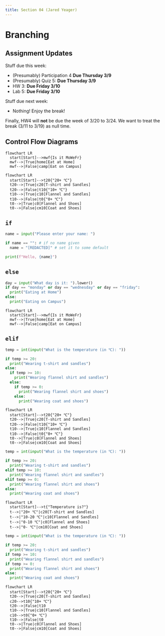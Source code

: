 ```yaml
---
title: Section 04 (Jared Yeager)
---
```


# Branching

## Assignment Updates

Stuff due this week:
* (Presumably) Participation 4 **Due Thursday 3/9**
* (Presumably) Quiz 5: **Due Thursday 3/9**
* HW 3: **Due Friday 3/10**
* Lab 5: **Due Friday 3/10**

Stuff due next week:
* Nothing! Enjoy the break!

Finally, HW4 will **not** be due the week of 3/20 to 3/24.
We want to treat the break (3/11 to 3/19) as null time.

## Control Flow Diagrams

```mermaid
flowchart LR
  start[Start]-->mwf{Is it MoWeFr}
  mwf-->|True|home[Eat at Home]
  mwf-->|False|camp[Eat on Campus]
```

```mermaid
flowchart LR
  start[Start]-->t20{"20+ ℃"}
  t20-->|True|c20[T-shirt and Sandles]
  t20-->|False|t10{"10+ ℃"}
  t10-->|True|c10[Flannel and Sandles]
  t10-->|False|t0{"0+ ℃"}
  t0-->|True|c0[Flannel and Shoes]
  t0-->|False|cm10[Coat and Shoes]
```

## `if`

```py live_py title=If
name = input("Please enter your name: ")

if name == "": # if no name given
  name = "[REDACTED]" # set it to some default

print(f"Hello, {name}")
```

## `else`

```py live_py title=If_Else
day = input("What day is it: ").lower()
if day == "monday" or day == "wednesday" or day == "friday":
  print("Eating at Home")
else:
  print("Eating on Campus")
```

```mermaid
flowchart LR
  start[Start]-->mwf{Is it MoWeFr}
  mwf-->|True|home[Eat at Home]
  mwf-->|False|camp[Eat on Campus]
```

## `elif`

```py live_py title=If_Else_If_Else
temp = int(input("What is the temperature (in ℃): "))

if temp >= 20:
  print("Wearing t-shirt and sandles")
else:
  if temp >= 10:
    print("Wearing flannel shirt and sandles")
  else:
    if temp >= 0:
      print("Wearing flannel shirt and shoes")
    else:
      print("Wearing coat and shoes")
```

```mermaid
flowchart LR
  start[Start]-->t20{"20+ ℃"}
  t20-->|True|c20[T-shirt and Sandles]
  t20-->|False|t10{"10+ ℃"}
  t10-->|True|c10[Flannel and Sandles]
  t10-->|False|t0{"0+ ℃"}
  t0-->|True|c0[Flannel and Shoes]
  t0-->|False|cm10[Coat and Shoes]
```

```py live_py title=If_Elif_Else
temp = int(input("What is the temperature (in ℃): "))

if temp >= 20:
  print("Wearing t-shirt and sandles")
elif temp >= 10:
  print("Wearing flannel shirt and sandles")
elif temp >= 0:
  print("Wearing flannel shirt and shoes")
else:
  print("Wearing coat and shoes")
```

```mermaid
flowchart LR
  start[Start]-->t{"Temperature is?"}
  t-->|"20+ ℃"|c20[T-shirt and Sandles]
  t-->|"10-20 ℃"|c10[Flannel and Sandles]
  t-->|"0-10 ℃"|c0[Flannel and Shoes]
  t-->|"0- ℃"|cm10[Coat and Shoes]
```

```py live_py title=If_If_Else
temp = int(input("What is the temperature (in ℃): "))

if temp >= 20:
  print("Wearing t-shirt and sandles")
if temp >= 10:
  print("Wearing flannel shirt and sandles")
if temp >= 0:
  print("Wearing flannel shirt and shoes")
else:
  print("Wearing coat and shoes")
```

```mermaid
flowchart LR
  start[Start]-->t20{"20+ ℃"}
  t20-->|True|c20[T-shirt and Sandles]
  c20-->t10{"10+ ℃"}
  t20-->|False|t10
  t10-->|True|c10[Flannel and Sandles]
  c10-->t0{"0+ ℃"}
  t10-->|False|t0
  t0-->|True|c0[Flannel and Shoes]
  t0-->|False|cm10[Coat and Shoes]
```